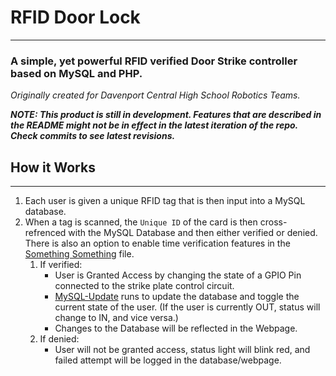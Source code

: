 # RFID Door Lock
---
### A simple, yet powerful RFID verified Door Strike controller based on MySQL and PHP.

*Originally created for Davenport Central High School Robotics Teams.*

__*NOTE: This product is still in development. Features that are described in the README might not be in effect in the latest iteration of the repo. Check commits to see latest revisions.*__

## How it Works
---
1. Each user is given a unique RFID tag that is then input into a MySQL database.
1. When a tag is scanned, the `Unique ID` of the card is then cross-refrenced with the MySQL Database and then either verified or denied. There is also an option to enable time verification features in the [Something Something](../master/LICENSE) file.
    1. If verified:
        * User is Granted Access by changing the state of a GPIO Pin connected to the strike plate control circuit.
        * [MySQL-Update](../master/MySQL-Update) runs to update the database and toggle the current state of the user.
             (If the user is currently OUT, status will change to IN, and vice versa.)
        * Changes to the Database will be reflected in the Webpage.
    1. If denied:
        * User will not be granted access, status light will blink red, and failed attempt will be logged in the database/webpage.
        
